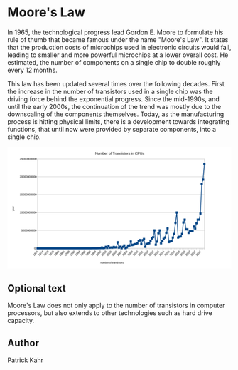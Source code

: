 <!-- BEGIN TITLE -->
# Moore's Law
<!-- END TITLE -->

<!-- BEGIN BODY -->
In 1965, the technological progress lead Gordon E. Moore to formulate his rule of thumb that became famous under the name "Moore's Law". It states that the production costs of microchips used in electronic circuits would fall, leading to smaller and more powerful microchips at a lower overall cost. He estimated, the number of components on a single chip to double roughly every 12 months.

This law has been updated several times over the following decades. First the increase in the number of transistors used in a single chip was the driving force behind the exponential progress. Since the mid-1990s, and until the early 2000s, the continuation of the trend was mostly due to the downscaling of the components themselves. Today, as the manufacturing process is hitting physical limits, there is a development towards integrating functions, that until now were provided by separate components, into a single chip.

<!-- END BODY -->


![Number of Transistors in CPUs](../images/image-036-moores-law.svg)


## Optional text
<!-- BEGIN OPTIONAL -->
Moore's Law does not only apply to the number of transistors in computer processors, but also extends to other technologies such as hard drive capacity. 
<!-- END OPTIONAL -->



## Author
<!-- BEGIN AUTHOR -->
Patrick Kahr
<!-- END AUTHOR -->
